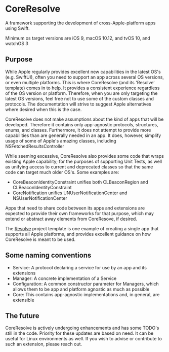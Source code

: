 # CoreResolve

A framework supporting the development of cross-Apple-platform apps using Swift.

Minimum os target versions are iOS 9, macOS 10.12, and tvOS 10, and watchOS 3

## Purpose ##

While Apple regularly provides excellent new capabilities in the latest OS's (e.g. SwiftUI), often you need to support an app across several OS versions, or even multiple platforms. This is where CoreResolve (and its 'Resolve' template) comes in to help. It provides a consistent experience regardless of the OS version or platform. Therefore, when you are only targeting the latest OS versions, feel free not to use some of the custom classes and protocols. The documentation will strive to suggest Apple alternatives where desired when this is the case.

CoreResolve does not make assumptions about the kind of apps that will be developed. Therefore it contains only app-agnostic protocols, structures, enums, and classes. Furthermore, it does not attempt to provide more capabilities than are generally needed in an app. It does, however, simplify usage of some of Apple's amazing classes, including NSFetchedResultsController

While seeming excessive, CoreResolve also provides some code that wraps existing Apple capability; for the purposes of supporting Unit Tests, as well as unifying access to current and deprecated classes so that the same code can target much older OS's. Some examples are:
 - CoreBeaconIdentityConstraint unifies both CLBeaconRegion and CLBeaconIdentityConstraint
 - CoreNotification unifies UNUserNotificationCenter and NSUserNotificationCenter

Apps that need to share code between its apps and extensions are expected to provide their own frameworks for that purpose, which may extend or abstract away elements from CoreResove, if desired.

The [Resolve](https://github.com/theappstudiollc/Resolve) project template is one example of creating a single app that supports all Apple platforms, and provides excellent guidance on how CoreResolve is meant to be used.

## Some naming conventions ##

* Service: A protocol declaring a service for use by an app and its extensions
* Manager: A concrete implementation of a Service
* Configuration: A common constructor parameter for Managers, which allows them to be app and platform agnostic as much as possible
* Core: This contains app-agnostic implementations and, in general, are extensible

## The future ##

CoreResolve is actively undergoing enhancements and has some TODO's still in the code. Priority for these updates are based on need. It can be useful for Linux environments as well. If you wish to advise or contribute to such an extension, please reach out.
